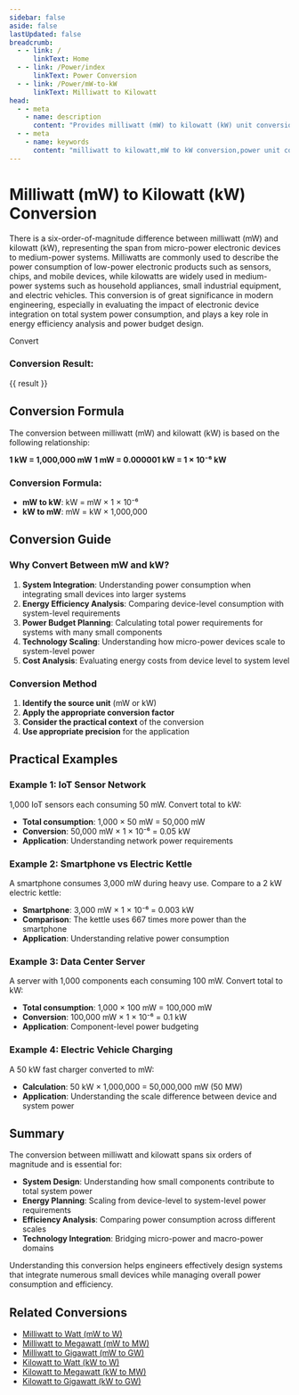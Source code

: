 ```yaml
---
sidebar: false
aside: false
lastUpdated: false
breadcrumb:
  - - link: /
      linkText: Home
  - - link: /Power/index
      linkText: Power Conversion
  - - link: /Power/mW-to-kW
      linkText: Milliwatt to Kilowatt
head:
  - - meta
    - name: description
      content: "Provides milliwatt (mW) to kilowatt (kW) unit conversion formulas and practical application scenarios, suitable for power analysis from low-power devices to medium-power systems."
  - - meta
    - name: keywords
      content: "milliwatt to kilowatt,mW to kW conversion,power unit conversion formula,low power devices,electronic device power,power unit conversion tool"
---
```

# Milliwatt (mW) to Kilowatt (kW) Conversion

There is a six-order-of-magnitude difference between milliwatt (mW) and kilowatt (kW), representing the span from micro-power electronic devices to medium-power systems. Milliwatts are commonly used to describe the power consumption of low-power electronic products such as sensors, chips, and mobile devices, while kilowatts are widely used in medium-power systems such as household appliances, small industrial equipment, and electric vehicles. This conversion is of great significance in modern engineering, especially in evaluating the impact of electronic device integration on total system power consumption, and plays a key role in energy efficiency analysis and power budget design.

<script setup>
import { onMounted,reactive,inject ,ref  } from 'vue'
import { NButton,NForm ,NFormItem,NInput,NInputNumber,NSelect,NCard,useMessage ,NGrid ,NGi } from 'naive-ui'
import { defineClientComponent } from 'vitepress'
import { Power } from '../../files';
const convert = inject('convert')
const seoKey = [
  'milliwatt to kilowatt', 'mW to kW conversion', 'power unit conversion', 'low power devices', 'electronic device power consumption',
  'sensor power', 'chip power consumption', 'mobile device power', 'household appliance power', 'electric vehicle power',
  'power budget', 'energy efficiency analysis', 'system power consumption', 'power management', 'electronic engineering'
];
const options =  [
  { "label": "Milliwatt (mW)","value": "mW" },
  { "label": "Kilowatt (kW)","value": "kW" }
];
const formRef = ref(null);
const rules = {
  number:{
    required: true,
    type: 'number',
    trigger: "blur",
    message: 'Please enter a number'
  },
  to:{
    required: true,
    trigger: "select",
    message: 'Please select conversion unit'
  },
  from:{
    required: true,
    trigger: "select",
    message: 'Please select source unit'
  }
}
const message = useMessage()
const formValue = reactive({
  number: 1,
  from: 'mW',
  to: 'kW'
})
const result = ref('')
const handleValidateClick = (e) => {
  e.preventDefault()
  formRef.value?.validate((errors) => {
    if (!errors) {
      result.value = convert(formValue.number, formValue.from, formValue.to, Power)
    } else {
      console.log(errors)
      message.error('Invalid')
    }
  })
}
</script>

<NCard title="Milliwatt to Kilowatt Converter">
<NForm ref="formRef" :model="formValue" :rules="rules">
<NGrid :cols="24" :x-gap="12">
<NGi :span="24">
<NFormItem path="number" label="Enter Value">
<NInputNumber v-model:value="formValue.number" placeholder="Enter the value to convert" />
</NFormItem>
</NGi>
<NGi :span="12">
<NFormItem path="from" label="From">
<NSelect v-model:value="formValue.from" placeholder="Select source unit" :options="options" />
</NFormItem>
</NGi>
<NGi :span="12">
<NFormItem path="to" label="To">
<NSelect v-model:value="formValue.to" placeholder="Select target unit" :options="options" />
</NFormItem>
</NGi>
<NGi :span="24">
<NFormItem>
<NButton type="primary" @click="handleValidateClick">
Convert
</NButton>
</NFormItem>
</NGi>
</NGrid>
</NForm>
<div v-if="result" style="margin-top: 20px;">
<h3>Conversion Result:</h3>
<p>{{ result }}</p>
</div>
</NCard>

## Conversion Formula

The conversion between milliwatt (mW) and kilowatt (kW) is based on the following relationship:

**1 kW = 1,000,000 mW**
**1 mW = 0.000001 kW = 1 × 10⁻⁶ kW**

### Conversion Formula:
- **mW to kW**: kW = mW × 1 × 10⁻⁶
- **kW to mW**: mW = kW × 1,000,000

## Conversion Guide

### Why Convert Between mW and kW?

1. **System Integration**: Understanding power consumption when integrating small devices into larger systems
2. **Energy Efficiency Analysis**: Comparing device-level consumption with system-level requirements
3. **Power Budget Planning**: Calculating total power requirements for systems with many small components
4. **Technology Scaling**: Understanding how micro-power devices scale to system-level power
5. **Cost Analysis**: Evaluating energy costs from device level to system level

### Conversion Method

1. **Identify the source unit** (mW or kW)
2. **Apply the appropriate conversion factor**
3. **Consider the practical context** of the conversion
4. **Use appropriate precision** for the application

## Practical Examples

### Example 1: IoT Sensor Network
1,000 IoT sensors each consuming 50 mW. Convert total to kW:
- **Total consumption**: 1,000 × 50 mW = 50,000 mW
- **Conversion**: 50,000 mW × 1 × 10⁻⁶ = 0.05 kW
- **Application**: Understanding network power requirements

### Example 2: Smartphone vs Electric Kettle
A smartphone consumes 3,000 mW during heavy use. Compare to a 2 kW electric kettle:
- **Smartphone**: 3,000 mW × 1 × 10⁻⁶ = 0.003 kW
- **Comparison**: The kettle uses 667 times more power than the smartphone
- **Application**: Understanding relative power consumption

### Example 3: Data Center Server
A server with 1,000 components each consuming 100 mW. Convert total to kW:
- **Total consumption**: 1,000 × 100 mW = 100,000 mW
- **Conversion**: 100,000 mW × 1 × 10⁻⁶ = 0.1 kW
- **Application**: Component-level power budgeting

### Example 4: Electric Vehicle Charging
A 50 kW fast charger converted to mW:
- **Calculation**: 50 kW × 1,000,000 = 50,000,000 mW (50 MW)
- **Application**: Understanding the scale difference between device and system power

## Summary

The conversion between milliwatt and kilowatt spans six orders of magnitude and is essential for:

- **System Design**: Understanding how small components contribute to total system power
- **Energy Planning**: Scaling from device-level to system-level power requirements
- **Efficiency Analysis**: Comparing power consumption across different scales
- **Technology Integration**: Bridging micro-power and macro-power domains

Understanding this conversion helps engineers effectively design systems that integrate numerous small devices while managing overall power consumption and efficiency.

## Related Conversions

- [Milliwatt to Watt (mW to W)](/Power/mW-to-W)
- [Milliwatt to Megawatt (mW to MW)](/Power/mW-to-MW)
- [Milliwatt to Gigawatt (mW to GW)](/Power/mW-to-GW)
- [Kilowatt to Watt (kW to W)](/Power/kW-to-W)
- [Kilowatt to Megawatt (kW to MW)](/Power/kW-to-MW)
- [Kilowatt to Gigawatt (kW to GW)](/Power/kW-to-GW)